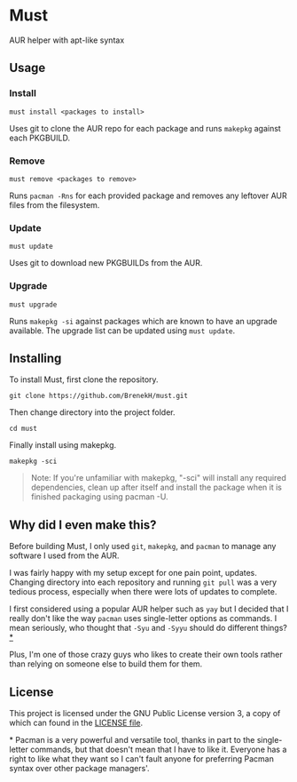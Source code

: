 # Must

AUR helper with apt-like syntax

## Usage

### Install

`must install <packages to install>`

Uses git to clone the AUR repo for each package and runs `makepkg` against each PKGBUILD.

### Remove

`must remove <packages to remove>`

Runs `pacman -Rns` for each provided package and removes any leftover AUR files from the filesystem.

### Update

`must update`

Uses git to download new PKGBUILDs from the AUR.

### Upgrade

`must upgrade`

Runs `makepkg -si` against packages which are known to have an upgrade available. The upgrade list can be updated using `must update`.

## Installing

To install Must, first clone the repository.

```shell
git clone https://github.com/BrenekH/must.git
```

Then change directory into the project folder.

```shell
cd must
```

Finally install using makepkg.

```shell
makepkg -sci
```

> Note: If you're unfamiliar with makepkg, "-sci" will install any required dependencies, clean up after itself and install the package when it is finished packaging using pacman -U.

## Why did I even make this?

Before building Must, I only used `git`, `makepkg`, and `pacman` to manage any software I used from the AUR.

I was fairly happy with my setup except for one pain point, updates.
Changing directory into each repository and running `git pull` was a very tedious process, especially when there were lots of updates to complete.

I first considered using a popular AUR helper such as `yay` but I decided that I really don't like the way `pacman` uses single-letter options as commands. I mean seriously, who thought that `-Syu` and `-Syyu` should do different things?[*](#pacman-pref-note)

Plus, I'm one of those crazy guys who likes to create their own tools rather than relying on someone else to build them for them.

## License

This project is licensed under the GNU Public License version 3, a copy of which can found in the [LICENSE file](https://github.com/BrenekH/must/tree/master/LICENSE).

<!-- markdownlint-disable-next-line -->
<a name="pacman-pref-note"></a>\* Pacman is a very powerful and versatile tool, thanks in part to the single-letter commands, but that doesn't mean that I have to like it.
Everyone has a right to like what they want so I can't fault anyone for preferring Pacman syntax over other package managers'.
